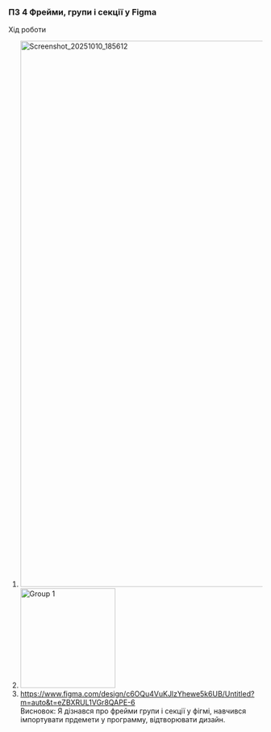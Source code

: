 ### ПЗ 4 Фрейми, групи і секції у Figma
Хід роботи
1) <img width="1920" height="1080" alt="Screenshot_20251010_185612" src="https://github.com/user-attachments/assets/c5d3c81f-1f40-4756-b7f1-7349447991b8" />  
2) <img width="188" height="197" alt="Group 1" src="https://github.com/user-attachments/assets/c4017ad3-1ffb-4d25-973b-fd898e7bf622" />  
3) https://www.figma.com/design/c6OQu4VuKJlzYhewe5k6UB/Untitled?m=auto&t=eZBXRUL1VGr8QAPE-6  
Висновок: Я дізнався про фрейми групи і секції у фігмі, навчився імпортувати прдемети у программу, відтворювати дизайн. 
